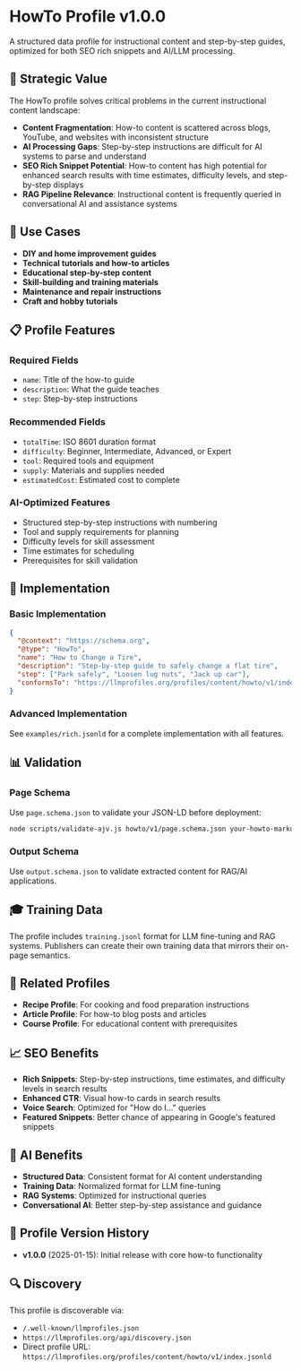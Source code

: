 # HowTo Profile v1.0.0

A structured data profile for instructional content and step-by-step guides, optimized for both SEO rich snippets and AI/LLM processing.

## 🎯 Strategic Value

The HowTo profile solves critical problems in the current instructional content landscape:

- **Content Fragmentation**: How-to content is scattered across blogs, YouTube, and websites with inconsistent structure
- **AI Processing Gaps**: Step-by-step instructions are difficult for AI systems to parse and understand
- **SEO Rich Snippet Potential**: How-to content has high potential for enhanced search results with time estimates, difficulty levels, and step-by-step displays
- **RAG Pipeline Relevance**: Instructional content is frequently queried in conversational AI and assistance systems

## 🚀 Use Cases

- **DIY and home improvement guides**
- **Technical tutorials and how-to articles**
- **Educational step-by-step content**
- **Skill-building and training materials**
- **Maintenance and repair instructions**
- **Craft and hobby tutorials**

## 📋 Profile Features

### Required Fields
- `name`: Title of the how-to guide
- `description`: What the guide teaches
- `step`: Step-by-step instructions

### Recommended Fields
- `totalTime`: ISO 8601 duration format
- `difficulty`: Beginner, Intermediate, Advanced, or Expert
- `tool`: Required tools and equipment
- `supply`: Materials and supplies needed
- `estimatedCost`: Estimated cost to complete

### AI-Optimized Features
- Structured step-by-step instructions with numbering
- Tool and supply requirements for planning
- Difficulty levels for skill assessment
- Time estimates for scheduling
- Prerequisites for skill validation

## 🔧 Implementation

### Basic Implementation
```json
{
  "@context": "https://schema.org",
  "@type": "HowTo",
  "name": "How to Change a Tire",
  "description": "Step-by-step guide to safely change a flat tire",
  "step": ["Park safely", "Loosen lug nuts", "Jack up car"],
  "conformsTo": "https://llmprofiles.org/profiles/content/howto/v1/index.jsonld"
}
```

### Advanced Implementation
See `examples/rich.jsonld` for a complete implementation with all features.

## 📊 Validation

### Page Schema
Use `page.schema.json` to validate your JSON-LD before deployment:
```bash
node scripts/validate-ajv.js howto/v1/page.schema.json your-howto-markup.json
```

### Output Schema
Use `output.schema.json` to validate extracted content for RAG/AI applications.

## 🎓 Training Data

The profile includes `training.jsonl` format for LLM fine-tuning and RAG systems. Publishers can create their own training data that mirrors their on-page semantics.

## 🔗 Related Profiles

- **Recipe Profile**: For cooking and food preparation instructions
- **Article Profile**: For how-to blog posts and articles
- **Course Profile**: For educational content with prerequisites

## 📈 SEO Benefits

- **Rich Snippets**: Step-by-step instructions, time estimates, and difficulty levels in search results
- **Enhanced CTR**: Visual how-to cards in search results
- **Voice Search**: Optimized for "How do I..." queries
- **Featured Snippets**: Better chance of appearing in Google's featured snippets

## 🤖 AI Benefits

- **Structured Data**: Consistent format for AI content understanding
- **Training Data**: Normalized format for LLM fine-tuning
- **RAG Systems**: Optimized for instructional queries
- **Conversational AI**: Better step-by-step assistance and guidance

## 📝 Profile Version History

- **v1.0.0** (2025-01-15): Initial release with core how-to functionality

## 🔍 Discovery

This profile is discoverable via:
- `/.well-known/llmprofiles.json`
- `https://llmprofiles.org/api/discovery.json`
- Direct profile URL: `https://llmprofiles.org/profiles/content/howto/v1/index.jsonld`
